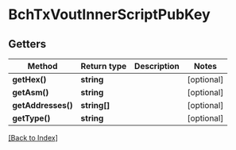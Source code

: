# BchTxVoutInnerScriptPubKey

## Getters

Method | Return type | Description | Notes
------------ | ------------- | ------------- | -------------
**getHex()** | **string** |  | [optional]
**getAsm()** | **string** |  | [optional]
**getAddresses()** | **string[]** |  | [optional]
**getType()** | **string** |  | [optional]

[[Back to Index]](../index.md)
